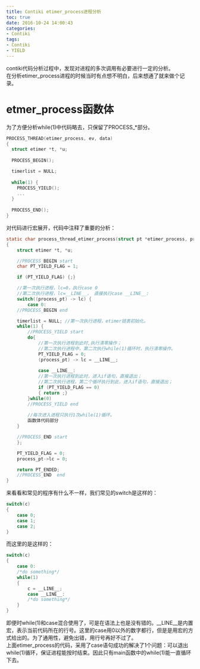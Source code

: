 ```yaml
---
title: Contiki etimer_process进程分析
toc: true
date: 2016-10-24 14:00:43
categories:
- Contiki
tags:
- Contiki
- YIELD
---
```


contiki代码分析过程中，发现对进程的多次调用有必要进行一定的分析。  
在分析etimer_process进程的时候当时有点想不明白，后来想通了就来做个记录。

<!--more-->
# etmer_process函数体
为了方便分析while(1)中代码略去，只保留了PROCESS_*部分。
``` c
PROCESS_THREAD(etimer_process, ev, data)
{
  struct etimer *t, *u;
	
  PROCESS_BEGIN();

  timerlist = NULL;
  
  while(1) {
    PROCESS_YIELD();
    ...   
  }
  
  PROCESS_END();
}
```
对代码进行宏展开，代码中注释了重要的分析：
``` c
static char process_thread_etimer_process(struct pt *etimer_process, process_event_t ev, process_data_t data)
{
    struct etimer *t, *u;

    //PROCESS_BEGIN start
    char PT_YIELD_FLAG = 1;

    if (PT_YIELD_FLAG) {;}

    //第一次执行进程，lc=0，执行case 0
    //第二次执行进程，lc=__LINE__， 直接执行case __LINE__:
    switch((process_pt) -> lc) {
        case 0: 
    //PROCESS_BEGIN end

    timerlist = NULL; //第一次执行进程，etimer链表初始化。
    while(1) {
        //PROCESS_YIELD start
        do{
            //第一次执行进程到此时,执行清零操作；
            //第二次执行进程中，第二次执行while(1)循环时，执行清零操作。
            PT_YIELD_FLAG = 0; 
            (process_pt) -> lc = __LINE__;
            
            case __LINE__: 
            //第一次执行进程到此时，进入if语句，直接退出；
            //第二次执行进程，第二个循环执行到此，进入if语句，直接退出；
            if (PT_YIELD_FLAG == 0) 
            { return ;}            
        }while(0)
        //PROCESS_YIELD end
        
        //每次进入进程只执行1次while(1)循环。
        函数体代码部分   
    }

    //PROCESS_END start       
    };

    PT_YIELD_FLAG = 0;
    process_pt->lc = 0;

    return PT_ENDED;
    //PROCESS_END  end
}
```
来看看和常见的程序有什么不一样，我们常见的switch是这样的：
``` c
switch(c)
{
    case 0;
    case 1;
    case 2;
}
```
而这里的是这样的：
``` c
switch(c)
{
    case 0:
    /*do something*/
    while(1)
    {
        c = __LINE__;
        case __LINE__:
        /*do something*/
    }
}
```
即便时while(1)和case混合使用了，可是在语法上也是没有错的。__LINE__是内置宏，表示当前代码所在的行号。这里的case用0以外的数字都行，但是是用宏的方式给出的。为了通用性，避免出错，用行号再好不过了。  
上面etimer_process的代码，采用了case语句成功的解决了1个问题：可以退出while(1)循环，保证进程能按时结束。因此只有main函数中的while(1)能一直循环下去。
